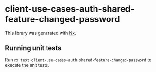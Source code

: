 # client-use-cases-auth-shared-feature-changed-password

This library was generated with [Nx](https://nx.dev).

## Running unit tests

Run `nx test client-use-cases-auth-shared-feature-changed-password` to execute the unit tests.
